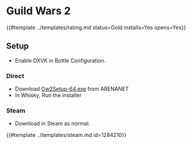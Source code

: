 # Guild Wars 2
<!-- script:Aliases [] -->

{{#template ../templates/rating.md status=Gold installs=Yes opens=Yes}}

## Setup

- Enable DXVK in Bottle Configuration.

### Direct
- Download [Gw2Setup-64.exe](https://account.arena.net/content/download/gw2/win/64) from ARENANET
- In Whisky, Run the installer

### Steam
- Download in Steam as normal.

{{#template ../templates/steam.md id=1284210}}
